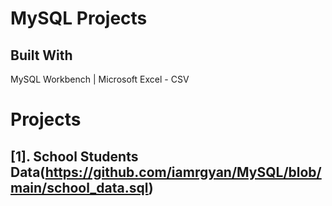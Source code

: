 # MySQL Projects

## Built With
MySQL Workbench | Microsoft Excel - CSV

# Projects

## [1]. School Students Data(https://github.com/iamrgyan/MySQL/blob/main/school_data.sql)

